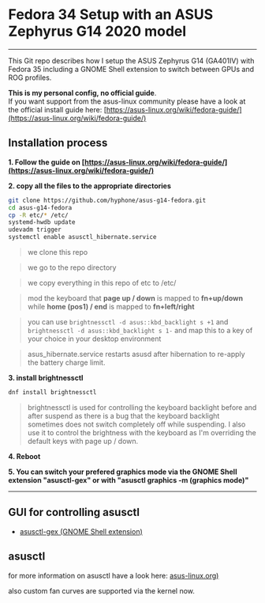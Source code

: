 # Fedora 34 Setup with an ASUS Zephyrus G14 2020 model

---

This Git repo describes how I setup the ASUS Zephyrus G14 (GA401IV) with Fedora 35 including a GNOME Shell extension to switch between GPUs and ROG profiles.

**This is my personal config, no official guide**.<br>If you want support from the asus-linux community please have a look at the official install guide here: [https://asus-linux.org/wiki/fedora-guide/](https://asus-linux.org/wiki/fedora-guide/)

## Installation process

**1. Follow the guide on [https://asus-linux.org/wiki/fedora-guide/](https://asus-linux.org/wiki/fedora-guide/)**

**2. copy all the files to the appropriate directories**

```bash
git clone https://github.com/hyphone/asus-g14-fedora.git
cd asus-g14-fedora
cp -R etc/* /etc/
systemd-hwdb update
udevadm trigger
systemctl enable asusctl_hibernate.service
```
> we clone this repo

> we go to the repo directory

> we copy everything in this repo of etc to /etc/

> mod the keyboard that **page up / down** is mapped to **fn+up/down** while **home (pos1) / end** is mapped to **fn+left/right**

> you can use `brightnessctl -d asus::kbd_backlight s +1` and `brightnessctl -d asus::kbd_backlight s 1-` and map this to a key of your choice in your desktop environment

> asus_hibernate.service restarts asusd after hibernation to re-apply the battery charge limit.


**3. install brightnessctl**
```bash
dnf install brightnessctl
```

> brightnessctl is used for controlling the keyboard backlight before and after suspend as there is a bug that the keyboard backlight sometimes does not switch completely off while suspending. I also use it to control the brightness with the keyboard as I'm overriding the default keys with page up / down.

**4. Reboot**

**5. You can switch your prefered graphics mode via the GNOME Shell extension "asusctl-gex" or with "asusctl graphics -m (graphics mode)"**

---


## GUI for controlling asusctl

- [asusctl-gex (GNOME Shell extension)](https://gitlab.com/asus-linux/asusctl-gex/-/releases)

## asusctl

for more information on asusctl have a look here: [asus-linux.org)](https://asus-linux.org)

also custom fan curves are supported via the kernel now.